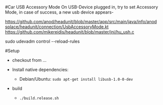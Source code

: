 #Car USB Accessory Mode
On USB-Device plugged in, try to set Accessory Mode, in case of success, a new usb device appears-

https://github.com/anod/headunit/blob/master/app/src/main/java/info/anodsplace/headunit/connection/UsbAccessoryMode.kt 
https://github.com/mikereidis/headunit/blob/master/jni/hu_ush.c

sudo udevadm control --reload-rules

#Setup
 * checkout from ...
 * Install native dependencies:
   * Debian/Ubuntu: `sudo apt-get install libusb-1.0-0-dev`
   
 * build
   * `./build.release.sh`

